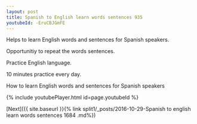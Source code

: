 ```yaml
---
layout: post
title: Spanish to English learn words sentences 935 
youtubeId: -EruCBJGmFE
---
```

 
 
Helps to learn English words and sentences for Spanish speakers.

Opportunitiy to repeat the words sentences. 

Practice English language. 
 
10 minutes practice every day. 
 
How to learn English words and sentences for Spanish speakers 
 
{% include youtubePlayer.html id=page.youtubeId %}
 
 
[Next]({{ site.baseurl }}{% link  split1/_posts/2016-10-29-Spanish to english learn words sentences 1684 .md%})
 
